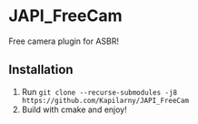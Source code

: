 
# JAPI_FreeCam

Free camera plugin for ASBR!

## Installation

1. Run `git clone --recurse-submodules -j8 https://github.com/Kapilarny/JAPI_FreeCam`
2. Build with cmake and enjoy!

